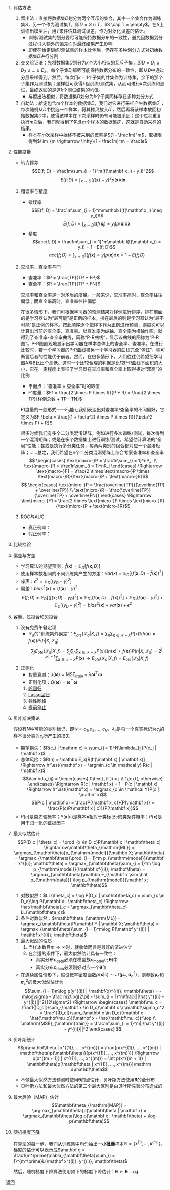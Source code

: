 1. 评估方法
    1. 留出法：直接将数据集$D$划分为两个互斥的集合，其中一个集合作为训练集$S$，另一个作为测试集$T$，即$D = S \cup T$，$S \cap T = \empty$。在$S$上训练出模型后，用$T$来评估其测试误差，作为对泛化误差的估计。
        - 训练/测试集的划分要尽可能保持数据分布的一致性，避免因数据划分过程引入额外的偏差而对最终结果产生影响
        - 即使在给定训练/测试集的样本比例后，仍存在多种划分方式对初始数据集$D$进行分割
    2. 交叉验证法：先将数据集$D$划分为$k$个大小相似的互斥子集，即$D = D_1 \cup D_2 \cup ... \cup D_k$。每个子集$D_i$都尽可能保持数据分布的一致性，即从$D$中通过分层采样得到。然后，每次用$k - 1$个子集的并集作为训练集，余下的那个子集作为测试集；这样就可获得$k$组训练/测试集，从而可进行$k$次训练和测试，最终返回的是这$k$个测试结果的均值。
        - 与留出法相似，将数据集$D$划分为$k$个子集同样存在多种划分方式
    3. 自助法：給定包含m个样本的数据集$D$，我们对它进行采样产生数据集$D^\prime$：每次随机从$D$中挑选一个样本，将其拷贝放入$D^\prime$，然后再将该样本放回初始数据集$D$中，使得该样本在下次采样时仍有可能被采到；这个过程重复执行$m$次后，我们就得到了包含$m$个样本的数据集$D'$，这就是自助采样的结果。
        - 样本在$m$次采样中始终不被采到的概率是$(1 - \frac1m)^m$，取极限得到$\lim_{m \rightarrow \infty}(1 - \frac1m)^m = \frac1e$
2. 性能度量
    - 均方误差
        $$E(f; D) = \frac1m\sum_{i = 1}^m(f(\mathbf x_i) - y_i)^2$$
        $$E(f; D) = \int_{x \sim D}(f(\mathbf x) - y)^2p(\mathbf x)\mathrm d\mathbf x$$
    1. 错误率与精度
        - 错误率
            $$E(f; D) = \frac1m\sum_{i = 1}^m\mathbb I(f(\mathbf x_i) \neq y_i)$$
            $$E(f; D) = \int_{x \sim D}\mathbb I(f(\mathbf x_i) \neq y_i)p(\mathbf x)\mathrm d\mathbf x$$
        - 精度
            $$acc(f; D) = \frac1m\sum_{i = 1}^m\mathbb I(f(\mathbf x_i) = y_i) = 1 - E(f; D)$$
            $$acc(f; D) = \int_{x \sim D}\mathbb I(f(\mathbf x) = y)p(\mathbf x)\mathrm d\mathbf x = 1  - E(f; D)$$
    2. 查准率、查全率与F1
        - 查准率：$P = \frac{TP}{TP + FP}$
        - 查全率：$R = \frac{TP}{TP + FN}$

        查准率和查全率是一对矛盾的度量。一般来说，查准率高时，查全率往往偏低；而查全率高时，查准率往往偏低

        在很多情形下，我们可根据学习器的预测结果对样例进行排序，排在前面的是学习器认为“最可能”是正例的样本，排在最后的则是学习器认为“最不可能”是正例的样本。按此顺序逐个把样本作为正例进行预测，则每次可以计算出当前的查全率、查准率。以查准率为纵轴、查全率为横轴作图，就得到了查准率-查全率曲线，简称“P-R曲线”，显示该曲线的图称为“P-R图”。P-R图直观地显示出学习器在样本总体上的查全率、查准率。在进行比较时，若一个学习器的P-R曲线被另一个学习器的曲线完全“包住”，则可断言后者的性能优于前者。然而，在很多情形下，人们往往仍希望把学习器A与B比出个高低。这时一个比较合理的判据是比较P-R曲线下面积的大小，它在一定程度上表征了学习器在查准率和查全率上取得相对“双高”的比例

        - 平衡点：“查准率 = 查全率”时的取值
        - F1度量：$F1 = \frac{2 \times P \times R}{P + R} = \frac{2 \times TP}{样例总数 + TP - TN}$
        
        
        F1度量的一般形式——$F_\beta$能让我们表达出对查准率/查全率的不同偏好，它定义为$F_\beta = \frac{(1 + \beta^2) \times P \times R}{(\beta^2 \times P) + R}$

        很多时候我们有多个二分类混淆矩阵，例如进行多次训练/测试，每次得到一个混淆矩阵；或是在多个数据集上进行训练/测试，希望估计算法的“全局”性能；甚或是执行多分类任务，每两两类别的组合都对应一个混淆矩阵；……总之，我们希望在n个二分类混淆矩阵上综合考察查准率和查全率
        $$
        \begin{cases}
            \text{macro-}P = \frac1n\sum_{i = 1}^nP_i \\
            \text{macro-}R = \frac1n\sum_{i = 1}^nR_i
        \end{cases}
        \Rightarrow \text{macro-}F1 = \frac{2 \times \text{macro-}P \times \text{macro-}R}{\text{macro-}P + \text{macro-}R}$$
        $$
        \begin{cases}
            \text{micro-}P = \frac{\overline{TP}}{\overline{TP} + \overline{FP}} \\
            \text{micro-}R = \frac{\overline{TP}}{\overline{TP} + \overline{FN}}
        \end{cases}
        \Rightarrow \text{micro-}F1 = \frac{2 \times \text{micro-}P \times \text{micro-}R}{\text{micro-}P + \text{micro-}R}$$
    3. ROC与AUC
        - 真正例率：
        - 假正例率：
3. 比较检验
4. 偏差与方差
    - 学习算法的期望预测：$\bar f(\mathbf x) = \mathbb E_D[f(\mathbf x, D)]$
    - 使用样本数相同的不同训练集产生的方差：$var(x) = \mathbb E_D[(f(\mathbf x; D) - \bar f(\mathbf x))^2]$
    - 噪声：$\epsilon^2 = \mathbb E_D[(y_D - y)^2]$
    - 偏差：$bias^2(\mathbf x) = (\bar f(\mathbf x) - y)^2$
    $$E(f; D) = \mathbb E_D[(f(\mathbf x; D) - y_D)^2] = \mathbb E_D[(f(\mathbf x; D) - \bar f(\mathbf x))^2] + \mathbb E_D[(\bar f(\mathbf x) - y)^2] + \mathbb E_D[(y_D - y)^2] = bias^2(\mathbf x) + var(\mathbf x) + \epsilon^2$$
5. 容量、过拟合和欠拟合
    1. 没有免费午餐定理
        - $\mathcal L_a$的“训练集外误差”：$E_{ote}(\mathcal L_a | X, f) = \sum_h\sum_{\mathbf x \in \mathcal X - X}P(x)\mathbb I(h(\mathbf x) \neq f(\mathbf x))P(h|X, \mathcal L_a)$
        $$\sum_fE_{ote}(\mathcal L_a | X, f) = \sum_f\sum_h\sum_{\mathbf x \in \mathcal X - X}P(x)\mathbb I(h(\mathbf x) \neq f(\mathbf x))P(h|X, \mathcal L_a) = 2^{|\mathcal X| - 1}\sum_{\mathbf x \in \mathcal X - X}P(\mathbf x) \Rightarrow E_{ote}(\mathcal L_a | X, f) = E_{ote}(\mathcal L_b | X, f)$$
    2. 正则化
        - 权重衰减：$J(\mathbf\omega) = \mathrm{MSE}_{train} + \lambda\mathbf\omega^\top\mathbf\omega$
        - 正则化项：$\Omega(\mathbf\omega) = \mathbf\omega^\top\mathbf\omega$
        1. [岭回归](ridge.ipynb)
        2. [Lasso回归](lasso.ipynb)
        3. [弹性网络](elastic_net.ipynb)
        4. [提前停止](early_stopping.py)
6. 贝叶斯决策论
    
    假设有$N$种可能的类别标记，即$\mathcal Y = {c_1, c_2, ..., c_N}$，$\lambda_{ij}$是将一个真实标记为$c_j$的样本误分类为$c_i$所产生的损失
    - 期望损失：$R(c_i | \mathrm x) = \sum_{j = 1}^N\lambda_{ij}P(c_j | \mathbf x)$
    - 总体风险：$R(h) = \mathbb E_x[R(h(\mathbf x) | \mathbf x)] \Rightarrow h^\ast(\mathbf x) = \argmin_{c \in \mathcal y} R(c | \mathbf x)$
    $$\lambda_{ij} =
    \begin{cases}
        0\text{, if }i = j \\
        1\text{, otherwise}
    \end{cases}
    \Rightarrow R(c | \mathbf x) = 1 - P(c | \mathbf x) \Rightarrow h^\ast(\mathbf x) = \argmax_{c \in \mathcal Y}P(c | \mathbf x)$$
    $$P(c | \mathbf x) = \frac{P(\mathbf x, c)}{P(\mathbf x)} = \frac{P(c)P(\mathbf x | c)}{P(\mathbf x)}$$
    - $P(c)$是类先验概率；$P(\mathbf x | c)$是样本$\mathbf x$相对于类标记$c$的类条件概率；$P(\mathbf x)$是用于归一化的证据因子
7. 最大似然估计
    $$P(D_c | \theta_c) = \prod_{x \in D_c}P(\mathbf x | \mathbf\theta_c) \Rightarrow\mathbf\theta_{\mathrm{ML}} = \argmax_{\mathbf\theta}p_{\mathrm{model}}(\mathbb X; \mathbf\theta) = \argmax_{\mathbf\theta}\prod_{i = 1}^m p_{\mathrm{model}}(\mathbf x^{(i)}; \mathbf\theta) = \argmax_{\mathbf\theta}\sum_{i = 1}^m \log p_{\mathrm{model}}(\mathbf x^{(i)}; \mathbf\theta) = \argmax_{\mathbf\theta}\mathbb E_{\mathbf x \sim \hat p_{\mathrm{data}}}  \log p_{\mathrm{model}}(\mathbf x; \mathbf\theta)$$
    1. 对数似然：$LL(\theta_c) = \log P(D_c | \mathbf\theta_c) = \sum_{x \in D_c}\log P(\mathbf x | \mathbf\theta_c) \Rightarrow \hat{\mathbf\theta}_c = \argmax_{\mathbf\theta_c} LL(\mathbf\theta_c)$
    2. 条件对数似然：$\mathbf\theta_{\mathrm{ML}} = \argmax_{\mathbf\theta}P(\mathbf Y | \mathbf X; \mathbf\theta) = \argmax_{\mathbf\theta}\sum_{i = 1}^m\log P(\mathbf y^{(i)} | \mathbf x^{(i)}; \mathbf\theta)$
    3. 最大似然的性质
        1. 当样本数目$m \rightarrow \infty$时，就收敛而言是最好的渐进估计
        2. 在合适的条件下，最大似然估计具有一致性：
            - 真实分布$p_{\mathrm{data}}$必须在模型族$p_{\mathrm{model}}(·; \mathbf\theta)$中
            - 真实分布$p_{\mathrm{data}}$必须刚好对应一个$\mathbf\theta$值
    - 在连续属性情形下，假设概率密度函数$p(\mathbf x | c) \sim \mathcal N(\mathbf \mu_c, \mathbf\sigma_c^2)$，则参数$\mathbf \mu_c$和$\mathbf\sigma_c^2$的极大似然估计为
        $$\sum_{i = 1}m\log p(y^{(i)} | \mathbf{x}^{(i)}; \mathbf\theta) = -m\log\sigma - \frac m2\log(2\pi) - \sum_{i = 1}^m\frac{||\hat y^{(i)} - y^{(i)}||^2}{2\sigma^2} \Rightarrow
        \begin{cases}
            \mathbf\mu_c = \frac1{|D_c|}\sum_{\mathbf x \in D_c}\mathbf x \\
            \mathbf\sigma_c^2 = \frac1{|D_c|}\sum_{\mathbf x \in D_c}(\mathbf x - \hat{\mathbf\mu_c})(\mathbf x - \hat{\mathbf\mu_c})^\top \\
            \mathrm{MSE}_{\mathrm{train}} = \frac1m\sum_{i = 1}^m||\hat y^{(i)} - y^{(i)}||^2
        \end{cases}
        $$
8. 贝叶斯统计
    $$p(\mathbf\theta | x^{(1)}, ..., x^{(m)}) = \frac{p(x^{(1)}, ..., x^{(m)} | \mathbf\theta)p(\mathbf\theta)}{p(x^{(1)}, ..., x^{(m)})} \Rightarrow p(x^{(m + 1)} | x^{(1)}, ..., x^{(m)}) = \int p(x^{(m + 1)} | \mathbf\theta)p(\mathbf\theta | x^{(1)}, ..., x^{(m)})\mathrm d\mathbf\theta$$
    - 不像最大似然方法预测时使用$\mathbf\theta$的点估计，贝叶斯方法使用$\mathbf\theta$的全分布
    - 贝叶斯方法和最大似然方法的第二个最大区别是由贝叶斯先验分布造成的
9. 最大后验（MAP）估计
    $$\mathbf\theta_{\mathrm{MAP}} = \argmax_{\mathbf\theta}p(\mathbf\theta | \mathbf x) = \argmax_{\mathbf\theta}\log p(\mathbf x | \mathbf\theta) + \log p(\mathbf\theta)$$
10. [随机梯度下降](../DL/sgd.ipynb)

    在算法的每一步，我们从训练集中均匀抽出一**小批量**样本$\mathbb B = \{\mathbf x^{(1)}, \dots, \mathbf x^{(m^\prime)}\}$。梯度的估计可以表示成$\mathbf g = \frac1{m^\prime}\nabla_{\mathbf\theta}\sum_{i = 1}^{m^\prime}L(\mathbf x^{(i)}, y^{(i)}, \mathbf\theta)$

    然后，随机梯度下降算法使用如下的梯度下降估计：$\mathbf\theta \leftarrow \mathbf\theta - \epsilon\mathbf g$

[返回](../readme.md)